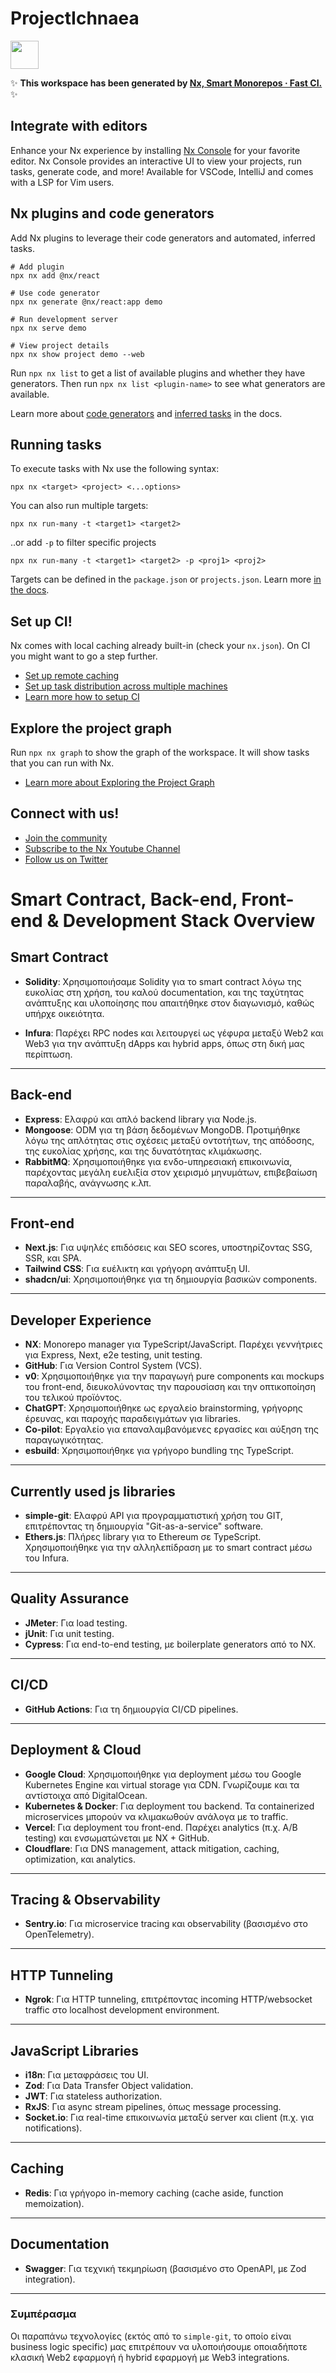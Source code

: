 # ProjectIchnaea

<a alt="Nx logo" href="https://nx.dev" target="_blank" rel="noreferrer"><img src="https://raw.githubusercontent.com/nrwl/nx/master/images/nx-logo.png" width="45"></a>

✨ **This workspace has been generated by [Nx, Smart Monorepos · Fast CI.](https://nx.dev)** ✨

## Integrate with editors

Enhance your Nx experience by installing [Nx Console](https://nx.dev/nx-console) for your favorite editor. Nx Console
provides an interactive UI to view your projects, run tasks, generate code, and more! Available for VSCode, IntelliJ and
comes with a LSP for Vim users.

## Nx plugins and code generators

Add Nx plugins to leverage their code generators and automated, inferred tasks.

```
# Add plugin
npx nx add @nx/react

# Use code generator
npx nx generate @nx/react:app demo

# Run development server
npx nx serve demo

# View project details
npx nx show project demo --web
```

Run `npx nx list` to get a list of available plugins and whether they have generators. Then run `npx nx list <plugin-name>` to see what generators are available.

Learn more about [code generators](https://nx.dev/features/generate-code) and [inferred tasks](https://nx.dev/concepts/inferred-tasks) in the docs.

## Running tasks

To execute tasks with Nx use the following syntax:

```
npx nx <target> <project> <...options>
```

You can also run multiple targets:

```
npx nx run-many -t <target1> <target2>
```

..or add `-p` to filter specific projects

```
npx nx run-many -t <target1> <target2> -p <proj1> <proj2>
```

Targets can be defined in the `package.json` or `projects.json`. Learn more [in the docs](https://nx.dev/features/run-tasks).

## Set up CI!

Nx comes with local caching already built-in (check your `nx.json`). On CI you might want to go a step further.

- [Set up remote caching](https://nx.dev/features/share-your-cache)
- [Set up task distribution across multiple machines](https://nx.dev/nx-cloud/features/distribute-task-execution)
- [Learn more how to setup CI](https://nx.dev/recipes/ci)

## Explore the project graph

Run `npx nx graph` to show the graph of the workspace.
It will show tasks that you can run with Nx.

- [Learn more about Exploring the Project Graph](https://nx.dev/core-features/explore-graph)

## Connect with us!

- [Join the community](https://nx.dev/community)
- [Subscribe to the Nx Youtube Channel](https://www.youtube.com/@nxdevtools)
- [Follow us on Twitter](https://twitter.com/nxdevtools)



# Smart Contract, Back-end, Front-end & Development Stack Overview

## Smart Contract
- **Solidity**: Χρησιμοποιήσαμε Solidity για το smart contract λόγω της ευκολίας στη χρήση, του καλού documentation, και της ταχύτητας ανάπτυξης και υλοποίησης που απαιτήθηκε στον διαγωνισμό, καθώς υπήρχε οικειότητα.

- **Infura**: Παρέχει RPC nodes και λειτουργεί ως γέφυρα μεταξύ Web2 και Web3 για την ανάπτυξη dApps και hybrid apps, όπως στη δική μας περίπτωση.

---

## Back-end
- **Express**: Ελαφρύ και απλό backend library για Node.js.
- **Mongoose**: ODM για τη βάση δεδομένων MongoDB. Προτιμήθηκε λόγω της απλότητας στις σχέσεις μεταξύ οντοτήτων, της απόδοσης, της ευκολίας χρήσης, και της δυνατότητας κλιμάκωσης.
- **RabbitMQ**: Χρησιμοποιήθηκε για ενδο-υπηρεσιακή επικοινωνία, παρέχοντας μεγάλη ευελιξία στον χειρισμό μηνυμάτων, επιβεβαίωση παραλαβής, ανάγνωσης κ.λπ.

---

## Front-end
- **Next.js**: Για υψηλές επιδόσεις και SEO scores, υποστηρίζοντας SSG, SSR, και SPA.
- **Tailwind CSS**: Για ευέλικτη και γρήγορη ανάπτυξη UI.
- **shadcn/ui**: Χρησιμοποιήθηκε για τη δημιουργία βασικών components.

---

## Developer Experience
- **NX**: Monorepo manager για TypeScript/JavaScript. Παρέχει γεννήτριες για Express, Next, e2e testing, unit testing.
- **GitHub**: Για Version Control System (VCS).
- **v0**: Χρησιμοποιήθηκε για την παραγωγή pure components και mockups του front-end, διευκολύνοντας την παρουσίαση και την οπτικοποίηση του τελικού προϊόντος.
- **ChatGPT**: Χρησιμοποιήθηκε ως εργαλείο brainstorming, γρήγορης έρευνας, και παροχής παραδειγμάτων για libraries.
- **Co-pilot**: Εργαλείο για επαναλαμβανόμενες εργασίες και αύξηση της παραγωγικότητας.
- **esbuild**: Χρησιμοποιήθηκε για γρήγορο bundling της TypeScript.

---

## Currently used js libraries
- **simple-git**: Ελαφρύ API για προγραμματιστική χρήση του GIT, επιτρέποντας τη δημιουργία "Git-as-a-service" software.
- **Ethers.js**: Πλήρες library για το Ethereum σε TypeScript. Χρησιμοποιήθηκε για την αλληλεπίδραση με το smart contract μέσω του Infura.

---

## Quality Assurance
- **JMeter**: Για load testing.
- **jUnit**: Για unit testing.
- **Cypress**: Για end-to-end testing, με boilerplate generators από το NX.

---

## CI/CD
- **GitHub Actions**: Για τη δημιουργία CI/CD pipelines.

---

## Deployment & Cloud
- **Google Cloud**: Χρησιμοποιήθηκε για deployment μέσω του Google Kubernetes Engine και virtual storage για CDN. Γνωρίζουμε και τα αντίστοιχα από DigitalOcean.
- **Kubernetes & Docker**: Για deployment του backend. Τα containerized microservices μπορούν να κλιμακωθούν ανάλογα με το traffic.
- **Vercel**: Για deployment του front-end. Παρέχει analytics (π.χ. A/B testing) και ενσωματώνεται με NX + GitHub.
- **Cloudflare**: Για DNS management, attack mitigation, caching, optimization, και analytics.

---

## Tracing & Observability
- **Sentry.io**: Για microservice tracing και observability (βασισμένο στο OpenTelemetry).

---

## HTTP Tunneling
- **Ngrok**: Για HTTP tunneling, επιτρέποντας incoming HTTP/websocket traffic στο localhost development environment.

---

## JavaScript Libraries
- **i18n**: Για μεταφράσεις του UI.
- **Zod**: Για Data Transfer Object validation.
- **JWT**: Για stateless authorization.
- **RxJS**: Για async stream pipelines, όπως message processing.
- **Socket.io**: Για real-time επικοινωνία μεταξύ server και client (π.χ. για notifications).

---

## Caching
- **Redis**: Για γρήγορο in-memory caching (cache aside, function memoization).

---

## Documentation
- **Swagger**: Για τεχνική τεκμηρίωση (βασισμένο στο OpenAPI, με Zod integration).

---

### Συμπέρασμα
Οι παραπάνω τεχνολογίες (εκτός από το `simple-git`, το οποίο είναι business logic specific) μας επιτρέπουν να υλοποιήσουμε οποιαδήποτε κλασική Web2 εφαρμογή ή hybrid εφαρμογή με Web3 integrations.
